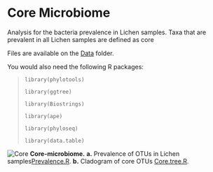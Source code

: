# Core Microbiome 

Analysis for the bacteria prevalence in Lichen samples. Taxa that are prevalent in all Lichen samples are defined as core

Files are available on the [Data](https://github.com/alehsierra/Lichen_Microbiome/tree/master/Data) folder.

You would also need the following R packages:

>`library(phylotools)`
>
>`library(ggtree)`
>
>`library(Biostrings)`
>
>`library(ape)`
>
>`library(phyloseq)`
>
>`library(data.table)`

![Core](https://github.com/alehsierra/Lichen_Microbiome/blob/master/Core-microbiome/Figures/Core.jpg)
**Core-microbiome.** **a.** Prevalence of OTUs in Lichen samples[Prevalence.R](https://github.com/alehsierra/Lichen_Microbiome/blob/master/Core-microbiome/Prevalence.R). **b.** Cladogram of core OTUs [Core.tree.R](https://github.com/alehsierra/Lichen_Microbiome/blob/master/Core-microbiome/Core.tree.R).